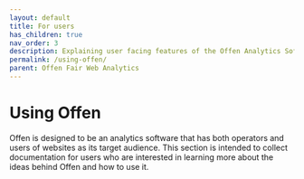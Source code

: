 ```yaml
---
layout: default
title: For users
has_children: true
nav_order: 3
description: Explaining user facing features of the Offen Analytics Software.
permalink: /using-offen/
parent: Offen Fair Web Analytics
---
```


<!--
Copyright 2022 - Offen Authors <hioffen@posteo.de>
SPDX-License-Identifier: Apache-2.0
-->

# Using Offen

Offen is designed to be an analytics software that has both operators and users of websites as its target audience.
This section is intended to collect documentation for users who are interested in learning more about the ideas behind Offen and how to use it.
